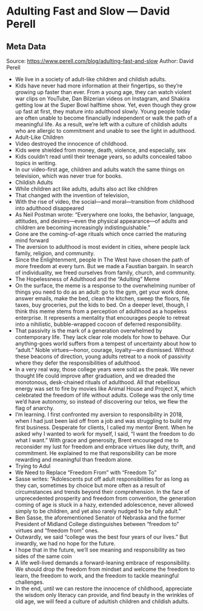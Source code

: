 # Adulting Fast and Slow — David Perell

## Meta Data

Source:  https://www.perell.com/blog/adulting-fast-and-slow 
Author: David Perell

- We live in a society of adult-like children and childish adults.
- Kids have never had more information at their fingertips, so they’re growing up faster than ever. From a young age, they can watch violent war clips on YouTube, Dan Bilzerian videos on Instagram, and Shakira getting low at the Super Bowl halftime show.
  Yet, even though they grow up fast at first, they mature into adulthood slowly. Young people today are often unable to become financially independent or walk the path of a meaningful life. As a result, we’re left with a culture of childish adults who are allergic to commitment and unable to see the light in adulthood.
- Adult-Like Children
- Video destroyed the innocence of childhood.
- Kids were shielded from money, death, violence, and especially, sex
- Kids couldn’t read until their teenage years, so adults concealed taboo topics in writing.
- In our video-first age, children and adults watch the same things on television, which was never true for books.
- Childish Adults
- While children act like adults, adults also act like children
- That changed with the invention of television,
- With the rise of video, the social—and moral—transition from childhood into adulthood disappeared
- As Neil Postman wrote: “Everywhere one looks, the behavior, language, attitudes, and desires—even the physical appearance—of adults and children are becoming increasingly indistinguishable.”
- Gone are the coming-of-age rituals which once carried the maturing mind forward
- The aversion to adulthood is most evident in cities, where people lack family, religion, and community.
- Since the Enlightenment, people in The West have chosen the path of more freedom at every turn. But we made a Faustian bargain. In search of individuality, we freed ourselves from family, church, and community.
- The Hopelessness of Adulthood and the “Adulting” Meme
- On the surface, the meme is a response to the overwhelming number of things you need to do as an adult: go to the gym, get your work done, answer emails, make the bed, clean the kitchen, sweep the floors, file taxes, buy groceries, put the kids to bed.
  On a deeper level, though, I think this meme stems from a perception of adulthood as a hopeless enterprise. It represents a mentality that encourages people to retreat into a nihilistic, bubble-wrapped cocoon of deferred responsibility.
- That passivity is the mark of a generation overwhelmed by contemporary life. They lack clear role models for how to behave. Our anything-goes world suffers from a tempest of uncertainty about how to “adult.” Noble virtues—honor, courage, loyalty—are dismissed. Without these beacons of direction, young adults retreat to a nook of passivity where they defer the responsibilities of adulthood.
- In a very real way, those college years were sold as the peak. We never thought life could improve after graduation, and we dreaded the monotonous, desk-chained rituals of adulthood. All that rebellious energy was set to fire by movies like Animal House and Project X, which celebrated the freedom of life without adults. College was the only time we’d have autonomy, so instead of discovering our telos, we flew the flag of anarchy.
- I’m learning. I first confronted my aversion to responsibility in 2018, when I had just been laid off from a job and was struggling to build my first business. Desperate for clients, I called my mentor Brent. When he asked why I wanted to work for myself, I said, “I want the freedom to do what I want.”
  With grace and generosity, Brent encouraged me to reconsider my lust for freedom and embrace virtues like duty, thrift, and commitment. He explained to me that responsibility can be more rewarding and meaningful than freedom alone.
- Trying to Adul
- We Need to Replace “Freedom From” with “Freedom To”
- Sasse writes:
  “Adolescents put off adult responsibilities for as long as they can, sometimes by choice but more often as a result of circumstances and trends beyond their comprehension. In the face of unprecedented prosperity and freedom from convention, the generation coming of age is stuck in a hazy, extended adolescence, never allowed simply to be children, and yet also rarely nudged to be fully adult.”
- Ben Sasse, the aforementioned Senator of Nebraska and the former President of Midland College distinguishes between “freedom to” virtues and “freedom from” ones.
- Outwardly, we said “college was the best four years of our lives.” But inwardly, we had no hope for the future.
- I hope that in the future, we’ll see meaning and responsibility as two sides of the same coin
- A life well-lived demands a forward-leaning embrace of responsibility. We should drop the freedom from mindset and welcome the freedom to learn, the freedom to work, and the freedom to tackle meaningful challenges.
- In the end, until we can restore the innocence of childhood, appreciate the wisdom only literacy can provide, and find beauty in the wrinkles of old age, we will feed a culture of adultish children and childish adults.
